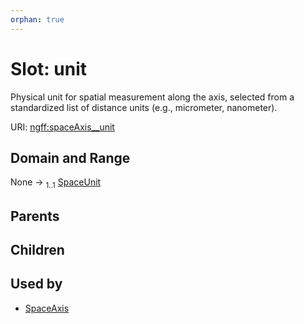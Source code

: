 ```yaml
---
orphan: true
---
```


# Slot: unit

Physical unit for spatial measurement along the axis, selected from a standardized list of distance units (e.g., micrometer, nanometer).

URI: [ngff:spaceAxis__unit](https://w3id.org/ome/ngff/spaceAxis__unit)


## Domain and Range

None &#8594;  <sub>1..1</sub> [SpaceUnit](SpaceUnit.md)

## Parents


## Children


## Used by

 * [SpaceAxis](SpaceAxis.md)
